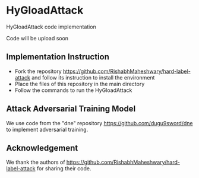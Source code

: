 # HyGloadAttack
HyGloadAttack code implementation

Code will be upload soon

## Implementation Instruction
- Fork the repository https://github.com/RishabhMaheshwary/hard-label-attack and follow its instruction to install the environment
- Place the files of this repository in the main directory
- Follow the commands to run the HyGloadAttack

## Attack Adversarial Training Model
We use code from the "dne" repository https://github.com/dugu9sword/dne to implement adversarial training.

## Acknowledgement
We thank the authors of https://github.com/RishabhMaheshwary/hard-label-attack for sharing their code.